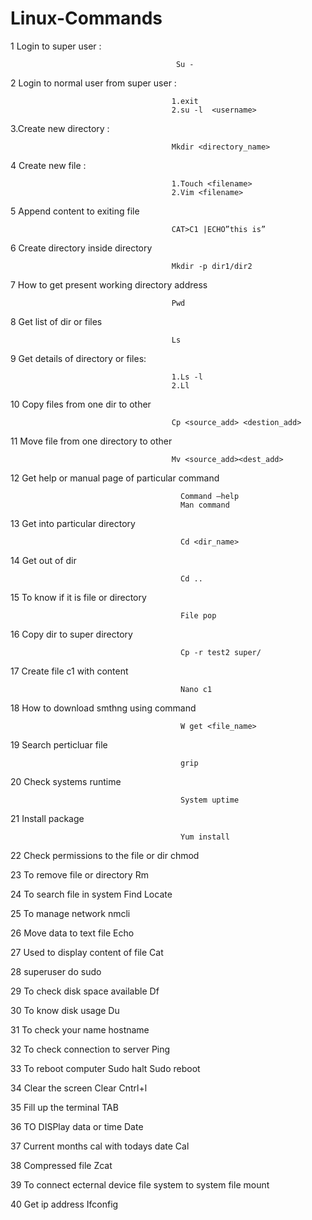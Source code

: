# Linux-Commands


1 Login to super user :

                                         Su -

2 Login to normal user from super user :

                                        1.exit
                                        2.su -l  <username>
 
3.Create new directory :

                                        Mkdir <directory_name>

4 Create new file : 
                  
                                        1.Touch <filename> 
                                        2.Vim <filename>

5 Append content to exiting file 

                                        CAT>C1 |ECHO”this is”

6 Create directory inside directory 
            
                                        Mkdir -p dir1/dir2


7 How to get present working directory address 
  
                                        Pwd

8 Get list of dir or files 
  
                                        Ls

9 Get details of directory or files:

                                        1.Ls -l  
                                        2.Ll

10 Copy files from one dir to other

                                        Cp <source_add> <destion_add>

11 Move file from one directory to other

                                        Mv <source_add><dest_add>

12 Get help or manual page of particular command

                                          Command –help
                                          Man command

13 Get into particular directory

                                          Cd <dir_name>

14 Get out of dir

                                          Cd ..

15 To know if it is file or directory

                                          File pop

16 Copy dir to super directory

                                          Cp -r test2 super/

17 Create file c1 with content

                                          Nano c1

18 How to download smthng using command

                                          W get <file_name>

19 Search perticluar file 


                                          grip

20  Check systems runtime

                                          System uptime

21 Install package

                                          Yum install

22
Check permissions to the file or dir
chmod

23
To remove file or directory
Rm

24
To search file in system
Find
Locate

25
To manage network
nmcli

26
Move data to text file
Echo

27
Used to display content of file
Cat

28
superuser do
sudo

29
To check disk space available
Df

30
To know disk usage
Du

31
To check your name
hostname

32
To check connection to server
Ping

33
To reboot computer
Sudo halt
Sudo reboot

34
Clear the screen
Clear
Cntrl+l

35
Fill up the terminal
TAB

36
TO DISPlay data or time
Date

37
Current months cal with todays date
Cal

38
Compressed file
Zcat

39
To connect ecternal device file system to system file
mount

40
Get ip address
Ifconfig


















































































































































































